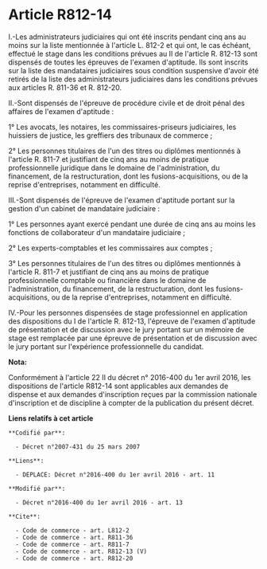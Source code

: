 # Article R812-14

I.-Les administrateurs judiciaires qui ont été inscrits pendant cinq ans au moins sur la liste mentionnée à l'article L.
812-2 et qui ont, le cas échéant, effectué le stage dans les conditions prévues au II de l'article R. 812-13 sont dispensés
de toutes les épreuves de l'examen d'aptitude. Ils sont inscrits sur la liste des mandataires judiciaires sous condition
suspensive d'avoir été retirés de la liste des administrateurs judiciaires dans les conditions prévues aux articles R. 811-36
et R. 812-20. 

II.-Sont dispensés de l'épreuve de procédure civile et de droit pénal des affaires de l'examen d'aptitude : 

1° Les avocats, les notaires, les commissaires-priseurs judiciaires, les huissiers de justice, les greffiers des tribunaux de
commerce ; 

2° Les personnes titulaires de l'un des titres ou diplômes mentionnés à l'article R. 811-7 et justifiant de cinq ans au moins
de pratique professionnelle juridique dans le domaine de l'administration, du financement, de la restructuration, dont les
fusions-acquisitions, ou de la reprise d'entreprises, notamment en difficulté. 

III.-Sont dispensés de l'épreuve de l'examen d'aptitude portant sur la gestion d'un cabinet de mandataire judiciaire : 

1° Les personnes ayant exercé pendant une durée de cinq ans au moins les fonctions de collaborateur d'un mandataire
judiciaire ; 

2° Les experts-comptables et les commissaires aux comptes ; 

3° Les personnes titulaires de l'un des titres ou diplômes mentionnés à l'article R. 811-7 et justifiant de cinq ans au moins
de pratique professionnelle comptable ou financière dans le domaine de l'administration, du financement, de la
restructuration, dont les fusions-acquisitions, ou de la reprise d'entreprises, notamment en difficulté. 

IV.-Pour les personnes dispensées de stage professionnel en application des dispositions du I de l'article R. 812-13,
l'épreuve de l'examen d'aptitude de présentation et de discussion avec le jury portant sur un mémoire de stage est remplacée
par une épreuve de présentation et de discussion avec le jury portant sur l'expérience professionnelle du candidat.

**Nota:**

Conformément à l'article 22 II du décret n° 2016-400 du 1er avril 2016, les dispositions de l'article R812-14 sont
applicables aux demandes de dispense et aux demandes d'inscription reçues par la commission nationale d'inscription et de
discipline à compter de la publication du présent décret.

**Liens relatifs à cet article**

	**Codifié par**:

	  - Décret n°2007-431 du 25 mars 2007

	**Liens**:

	  - DEPLACE: Décret n°2016-400 du 1er avril 2016 - art. 11

	**Modifié par**:

	  - Décret n°2016-400 du 1er avril 2016 - art. 13

	**Cite**:

	  - Code de commerce - art. L812-2
	  - Code de commerce - art. R811-36
	  - Code de commerce - art. R811-7
	  - Code de commerce - art. R812-13 (V)
	  - Code de commerce - art. R812-20
